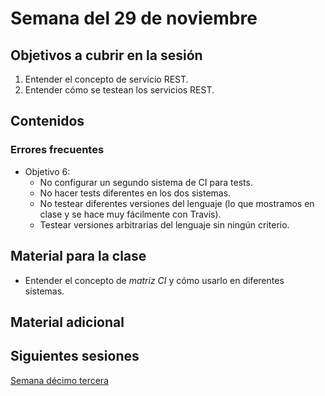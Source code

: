 # Semana del 29 de noviembre


## Objetivos a cubrir en la sesión
1. Entender el concepto de servicio REST.
2. Entender cómo se testean los servicios REST.


## Contenidos

### Errores frecuentes

* Objetivo 6:
  * No configurar un segundo sistema de CI para tests.
  * No hacer tests diferentes en los dos sistemas.
  * No testear diferentes versiones del lenguaje (lo que mostramos en clase y se
    hace muy fácilmente con Travis).
  * Testear versiones arbitrarias del lenguaje sin ningún criterio.

## Material para la clase

* Entender el concepto de *matriz CI* y cómo usarlo en diferentes sistemas.

## Material adicional


## Siguientes sesiones

[Semana décimo tercera](semana-13.md)
